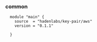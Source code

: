 ### common

```hcl
  module "main" {
    source  = "hadenlabs/key-pair/aws"
    version = "0.1.1"

  }
```
